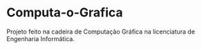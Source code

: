 # Computa-o-Grafica
Projeto feito na cadeira de Computação Gráfica na licenciatura de Engenharia Informática.
